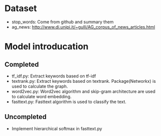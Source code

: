 # Dataset
- stop_words: Come from github and summary them
- ag_news: http://www.di.unipi.it/~gulli/AG_corpus_of_news_articles.html 

# Model introducation
## Completed
- tf_idf.py: Extract keywords based on tf-idf
- textrank.py: Extract keywords based on textrank. Package(Networkx) is used to calculate the graph.
- word2vec.py: Word2vec algorithm and skip-gram architecture are used to calculate word embedding.
- fasttext.py: Fasttext algorithm is used to classify the text.

## Uncompleted
- Implement hierarchical softmax in fasttext.py